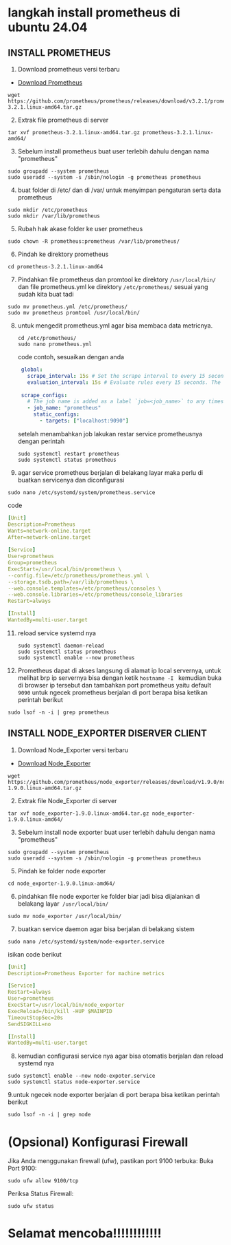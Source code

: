 # langkah install prometheus di ubuntu 24.04
## INSTALL PROMETHEUS
1. Download prometheus versi terbaru
- [Download Prometheus](https://prometheus.io/download/)
```
wget https://github.com/prometheus/prometheus/releases/download/v3.2.1/prometheus-3.2.1.linux-amd64.tar.gz
```
2. Extrak file prometheus di server
```
tar xvf prometheus-3.2.1.linux-amd64.tar.gz prometheus-3.2.1.linux-amd64/
```
3. Sebelum install prometheus buat user terlebih dahulu dengan nama "prometheus"
```
sudo groupadd --system prometheus
sudo useradd --system -s /sbin/nologin -g prometheus prometheus
```
4.  buat folder di /etc/ dan di /var/ untuk menyimpan pengaturan serta data prometheus
```
sudo mkdir /etc/prometheus
sudo mkdir /var/lib/prometheus
```
5. Rubah hak akase folder ke user prometheus
  ```
sudo chown -R prometheus:prometheus /var/lib/prometheus/
```
6. Pindah ke direktory prometheus
```
cd prometheus-3.2.1.linux-amd64
```
7. Pindahkan file prometheus dan promtool ke direktory ```/usr/local/bin/``` dan file prometheus.yml ke direktory ```/etc/prometheus/``` sesuai yang sudah kita buat tadi
```
sudo mv prometheus.yml /etc/prometheus/
sudo mv prometheus promtool /usr/local/bin/
```
8. untuk mengedit prometheus.yml agar bisa membaca data metricnya.
   ```
   cd /etc/prometheus/
   sudo nano prometheus.yml
   ```
   code contoh, sesuaikan dengan anda
   ```yml
    global:
      scrape_interval: 15s # Set the scrape interval to every 15 seconds. Default is every 1 minute.
      evaluation_interval: 15s # Evaluate rules every 15 seconds. The default is every 1 minute.
    
    scrape_configs:
      # The job name is added as a label `job=<job_name>` to any timeseries scraped from this config.
      - job_name: "prometheus"
        static_configs:
          - targets: ["localhost:9090"]
   
   ```
   setelah menambahkan job lakukan restar service prometheusnya dengan perintah
   ```
   sudo systemctl restart prometheus
   sudo systemctl status prometheus
   ```
10. agar service prometheus berjalan di belakang layar maka perlu di buatkan servicenya dan diconfigurasi
   ```
   sudo nano /etc/systemd/system/prometheus.service
   ```
   code
   ```yml
[Unit]
Description=Prometheus
Wants=network-online.target
After=network-online.target
    
[Service]
User=prometheus
Group=prometheus
ExecStart=/usr/local/bin/prometheus \
--config.file=/etc/prometheus/prometheus.yml \
--storage.tsdb.path=/var/lib/prometheus \
--web.console.templates=/etc/prometheus/consoles \
--web.console.libraries=/etc/prometheus/console_libraries
Restart=always

[Install]
WantedBy=multi-user.target
   ```
11. reload service systemd nya
    ```
    sudo systemctl daemon-reload
    sudo systemctl status prometheus
    sudo systemctl enable --now prometheus

    ```
12. Prometheus dapat di akses langsung di alamat ip local servernya, untuk melihat brp ip servernya bisa dengan ketik ```hostname -I ``` kemudian buka di browser ip tersebut dan tambahkan port prometheus yaitu default ```9090```
untuk ngecek prometheus berjalan di port berapa bisa ketikan perintah berikut
```
sudo lsof -n -i | grep prometheus
```

## INSTALL NODE_EXPORTER DISERVER CLIENT
1. Download Node_Exporter versi terbaru
- [Download Node_Exporter](https://prometheus.io/download/#node_exporter)
```
wget https://github.com/prometheus/node_exporter/releases/download/v1.9.0/node_exporter-1.9.0.linux-amd64.tar.gz
```
2. Extrak file Node_Exporter di server
```
tar xvf node_exporter-1.9.0.linux-amd64.tar.gz node_exporter-1.9.0.linux-amd64/
```
3. Sebelum install node exporter buat user terlebih dahulu dengan nama "prometheus"
```
sudo groupadd --system prometheus
sudo useradd --system -s /sbin/nologin -g prometheus prometheus
```
5. Pindah ke folder node exporter
```
cd node_exporter-1.9.0.linux-amd64/
```
6. pindahkan file node exporter ke folder biar jadi bisa dijalankan di belakang layar``` /usr/local/bin/```
```
sudo mv node_exporter /usr/local/bin/
```
7. buatkan service daemon agar bisa berjalan di belakang sistem
```
sudo nano /etc/systemd/system/node-exporter.service
```
isikan code berikut
```yml
[Unit]
Description=Prometheus Exporter for machine metrics

[Service]
Restart=always
User=prometheus
ExecStart=/usr/local/bin/node_exporter
ExecReload=/bin/kill -HUP $MAINPID
TimeoutStopSec=20s
SendSIGKILL=no

[Install]
WantedBy=multi-user.target
```
8. kemudian configurasi service nya agar bisa otomatis berjalan dan reload systemd nya
```
sudo systemctl enable --now node-expoter.service 
sudo systemctl status node-exporter.service 
```
9.untuk ngecek node exporter berjalan di port berapa bisa ketikan perintah berikut
```
sudo lsof -n -i | grep node
```
# (Opsional) Konfigurasi Firewall
Jika Anda menggunakan firewall (ufw), pastikan port 9100 terbuka:
Buka Port 9100:
```
sudo ufw allow 9100/tcp
```
Periksa Status Firewall:
```
sudo ufw status
```
# Selamat mencoba!!!!!!!!!!!!